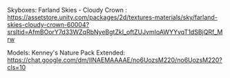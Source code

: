 Skyboxes: Farland Skies - Cloudy Crown : https://assetstore.unity.com/packages/2d/textures-materials/sky/farland-skies-cloudy-crown-60004?srsltid=AfmBOorY7d33WZqRbNyeBgtZkI_oftZUJvmIoAWYYvqT1dSBjQRf_Mrw

 Models: Kenney's Nature Pack Extended: https://chat.google.com/dm/lINAEMAAAAE/no6UozsM220/no6UozsM220?cls=10